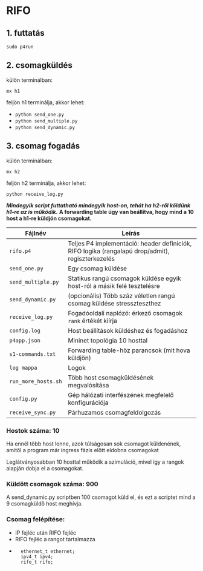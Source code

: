 # RIFO

## 1. futtatás
```
sudo p4run
```

## 2. csomagküldés

külön terminálban:
```
mx h1
```
feljön h1 terminálja, akkor lehet:
- ```python send_one.py```
- ```python send_multiple.py```
- ```python send_dynamic.py```

## 3. csomag fogadás
külön terminálban:
```
mx h2
```
feljön h2 terminálja, akkor lehet:
```
python receive_log.py
```

***Mindegyik script futtatható mindegyik host-on, tehát ha h2-ről köldünk h1-re az is működik.***
**A forwarding table úgy van beállítva, hogy mind a 10 host a h1-re küldjön csomagokat.**


| Fájlnév            | Leírás                                                                                           |
| ------------------ | ------------------------------------------------------------------------------------------------ |
| `rifo.p4`          | Teljes P4 implementáció: header definíciók, RIFO logika (rangalapú drop/admit), regiszterkezelés |
| `send_one.py`      | Egy csomag küldése                                                                               |
| `send_multiple.py` | Statikus rangú csomagok küldése egyik host-ról a másik felé tesztelésre                          |
| `send_dynamic.py`  | (opcionális) Több száz véletlen rangú csomag küldése stresszteszthez                             |
| `receive_log.py`   | Fogadóoldali naplózó: érkező csomagok `rank` értékét kiírja                                      |
| `config.log`       | Host beállítások küldéshez és fogadáshoz                                                         |
| `p4app.json`       | Mininet topológia 10 hosttal                                                                     |
| `s1-commands.txt`  | Forwarding table-höz parancsok (mit hova küldjön)                                                |
| `log mappa`        | Logok                                                                                            |
| `run_more_hosts.sh`| Több host csomagküldésének megvalósítása                                                         |
| `config.py`        | Gép hálózati interfészének megfelelő konfigurációja                                              |
| `receive_sync.py`  | Párhuzamos csomagfeldolgozás                                                                     |

### Hostok száma: 10 
Ha ennél több host lenne, azok túlságosan sok csomagot küldenének, 
amitől a program már ingress fázis előtt eldobna csomagokat

Leglátványosabban 10 hosttal működik a szimuláció, mivel így a rangok alapján dobja el a csomagokat.

### Küldött csomagok száma: 900 
A send_dynamic.py scriptben 100 csomagot küld el, és ezt a scriptet mind a 9 csomagküldő host meghívja.

### Csomag felépítése:
* IP fejléc után RIFO fejléc
* RIFO fejléc a rangot tartalmazza
* ```
    ethernet_t ethernet;
    ipv4_t ipv4;
    rifo_t rifo;
```
